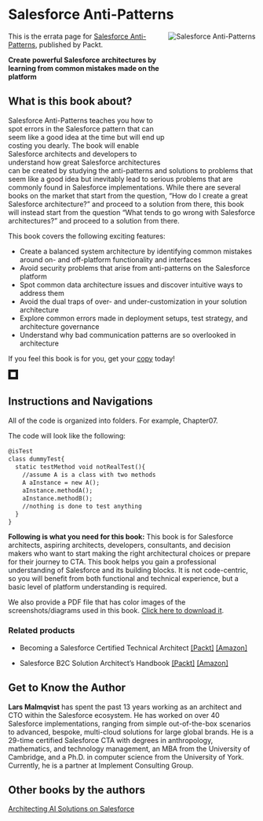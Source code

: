 # Salesforce Anti-Patterns

<a href="https://www.packtpub.com/product/salesforce-anti-patterns/9781803241937?utm_source=github&utm_medium=repository&utm_campaign=9781803241937"><img src="https://static.packt-cdn.com/products/9781803241937/cover/smaller" alt="Salesforce Anti-Patterns" height="256px" align="right"></a>

This is the errata page for [Salesforce Anti-Patterns](https://www.packtpub.com/product/salesforce-anti-patterns/9781803241937?utm_source=github&utm_medium=repository&utm_campaign=9781803241937), published by Packt.

**Create powerful Salesforce architectures by learning from common mistakes made on the platform**

## What is this book about?
Salesforce Anti-Patterns teaches you how to spot errors in the Salesforce pattern that can seem like a good idea at the time but will end up costing you dearly. The book will enable Salesforce architects and developers to understand how great Salesforce architectures can be created by studying the anti-patterns and solutions to problems that seem like a good idea but inevitably lead to serious problems that are commonly found in Salesforce implementations. While there are several books on the market that start from the question, “How do I create a great Salesforce architecture?” and proceed to a solution from there, this book will instead start from the question “What tends to go wrong with Salesforce architectures?” and proceed to a solution from there. 

This book covers the following exciting features:
* Create a balanced system architecture by identifying common mistakes around on- and off-platform functionality and interfaces
* Avoid security problems that arise from anti-patterns on the Salesforce platform
* Spot common data architecture issues and discover intuitive ways to address them
* Avoid the dual traps of over- and under-customization in your solution architecture
* Explore common errors made in deployment setups, test strategy, and architecture governance
* Understand why bad communication patterns are so overlooked in architecture

If you feel this book is for you, get your [copy](https://www.amazon.com/dp/1803241934) today!

<a href="https://www.packtpub.com/?utm_source=github&utm_medium=banner&utm_campaign=GitHubBanner"><img src="https://raw.githubusercontent.com/PacktPublishing/GitHub/master/GitHub.png" 
alt="https://www.packtpub.com/" border="5" /></a>

## Instructions and Navigations
All of the code is organized into folders. For example, Chapter07.

The code will look like the following:
```
@isTest
class dummyTest{
  static testMethod void notRealTest(){
    //assume A is a class with two methods
    A aInstance = new A();
    aInstance.methodA();
    aInstance.methodB();
    //nothing is done to test anything
  }
}
```

**Following is what you need for this book:**
This book is for Salesforce architects, aspiring architects, developers, consultants, and decision makers who want to start making the right architectural choices or prepare for their journey to CTA. This book helps you gain a professional understanding of Salesforce and its building blocks. It is not code-centric, so you will benefit from both functional and technical experience, but a basic level of platform understanding is required.


We also provide a PDF file that has color images of the screenshots/diagrams used in this book. [Click here to download it](https://packt.link/xGcuB).

### Related products
* Becoming a Salesforce Certified Technical Architect [[Packt]](https://www.packtpub.com/product/becoming-a-salesforce-certified-technical-architect/9781800568754?utm_source=github&utm_medium=repository&utm_campaign=9781800568754) [[Amazon]](https://www.amazon.com/dp/1800568754)

* Salesforce B2C Solution Architect’s Handbook [[Packt]](https://www.packtpub.com/product/salesforce-b2c-solution-architects-handbook/9781801817035?utm_source=github&utm_medium=repository&utm_campaign=9781801817035) [[Amazon]](https://www.amazon.com/dp/1801817030)


## Get to Know the Author
**Lars Malmqvist**
has spent the past 13 years working as an architect and CTO within the Salesforce ecosystem. He has worked on over 40 Salesforce implementations, ranging from simple out-of-the-box scenarios to advanced, bespoke, multi-cloud solutions for large global brands. He is a 29-time certified Salesforce CTA with degrees in anthropology, mathematics, and technology management, an MBA from the University of Cambridge, and a Ph.D. in computer science from the University of York. Currently, he is a partner at Implement Consulting Group.


## Other books by the authors
[Architecting AI Solutions on Salesforce](https://www.packtpub.com/product/architecting-ai-solutions-on-salesforce/9781801076012?utm_source=github&utm_medium=repository&utm_campaign=9781801076012)
